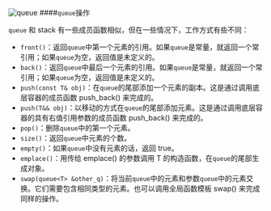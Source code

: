 ![`queue`](http://c.biancheng.net/uploads/allimg/180913/2-1P913113140553.jpg)
####`queue`操作

`queue` 和 stack 有一些成员函数相似，但在一些情况下，工作方式有些不同：
- `front()`：返回`queue`中第一个元素的引用。如果`queue`是常量，就返回一个常引用；如果`queue`为空，返回值是未定义的。
- `back()`：返回`queue`中最后一个元素的引用。如果`queue`是常量，就返回一个常引用；如果`queue`为空，返回值是未定义的。
- `push(const T& obj)`：在`queue`的尾部添加一个元素的副本。这是通过调用底层容器的成员函数 push_back() 来完成的。
- `push(T&& obj)`：以移动的方式在`queue`的尾部添加元素。这是通过调用底层容器的具有右值引用参数的成员函数 push_back() 来完成的。
- `pop()`：删除`queue`中的第一个元素。
- `size()`：返回`queue`中元素的个数。
- `empty()`：如果`queue`中没有元素的话，返回 true。
- `emplace()`：用传给 emplace() 的参数调用 T 的构造函数，在`queue`的尾部生成对象。
- `swap(queue<T> &other_q)`：将当前`queue`中的元素和参数`queue`中的元素交换。它们需要包含相同类型的元素。也可以调用全局函数模板 swap() 来完成同样的操作。